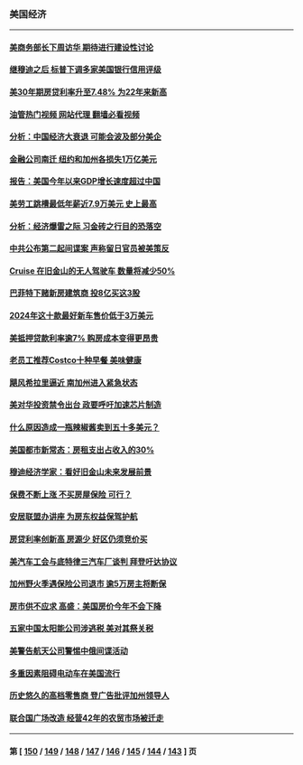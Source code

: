 ### 美国经济
---
#### [美商务部长下周访华 期待进行建设性讨论](../../pages/ncid1078158/n14058858.md?08222045) 
#### [继穆迪之后 标普下调多家美国银行信用评级](../../pages/ncid1078158/n14058728.md?08222045) 
#### [美30年期房贷利率升至7.48% 为22年来新高](../../pages/ncid1078158/n14058599.md?08222045) 
#### [油管热门视频 网站代理 翻墙必看视频](http://138.2.39.72:81/youtube.html?epic-marker?08222045)
#### [分析：中国经济大衰退 可能会波及部分美企](../../pages/ncid1078158/n14058420.md?08222045) 
#### [金融公司南迁 纽约和加州各损失1万亿美元](../../pages/ncid1078158/n14058345.md?08222045) 
#### [报告：美国今年以来GDP增长速度超过中国](../../pages/ncid1078158/n14058394.md?08222045) 
#### [美劳工跳槽最低年薪近7.9万美元 史上最高](../../pages/ncid1078158/n14058367.md?08222045) 
#### [分析：经济爆雷之际 习金砖之行目的恐落空](../../pages/ncid1078158/n14058227.md?08222045) 
#### [中共公布第二起间谍案 声称留日官员被美策反](../../pages/ncid1078158/n14058134.md?08222045) 
#### [Cruise 在旧金山的无人驾驶车 数量将减少50%](../../pages/ncid1078158/n14058035.md?08222045) 
#### [巴菲特下赌新房建筑商 投8亿买这3股](../../pages/ncid1078158/n14057951.md?08222045) 
#### [2024年这十款最好新车售价低于3万美元](../../pages/ncid1078158/n14054131.md?08222045) 
#### [美抵押贷款利率逾7% 购房成本变得更昂贵](../../pages/ncid1078158/n14057662.md?08222045) 
#### [老员工推荐Costco十种早餐 美味健康](../../pages/ncid1078158/n14056966.md?08222045) 
#### [飓风希拉里逼近 南加州进入紧急状态](../../pages/ncid1078158/n14057425.md?08222045) 
#### [美对华投资禁令出台 政要呼吁加速芯片制造](../../pages/ncid1078158/n14054064.md?08222045) 
#### [什么原因造成一瓶辣椒酱卖到五十多美元？](../../pages/ncid1078158/n14057222.md?08222045) 
#### [美国都市新常态：房租支出占收入的30%](../../pages/ncid1078158/n14057104.md?08222045) 
#### [穆迪经济学家：看好旧金山未来发展前景](../../pages/ncid1078158/n14057095.md?08222045) 
#### [保费不断上涨 不买房屋保险 可行？](../../pages/ncid1078158/n14057042.md?08222045) 
#### [安居联盟办讲座 为房东权益保驾护航](../../pages/ncid1078158/n14057017.md?08222045) 
#### [房贷利率创新高 房源少 好区仍须竞价买](../../pages/ncid1078158/n14056880.md?08222045) 
#### [美汽车工会与底特律三汽车厂谈判 拜登吁达协议](../../pages/ncid1078158/n14056797.md?08222045) 
#### [加州野火季遇保险公司退市 逾5万房主将断保](../../pages/ncid1078158/n14056791.md?08222045) 
#### [房市供不应求 高盛：美国房价今年不会下降](../../pages/ncid1078158/n14056736.md?08222045) 
#### [五家中国太阳能公司涉逃税 美对其祭关税](../../pages/ncid1078158/n14056715.md?08222045) 
#### [美警告航天公司警惕中俄间谍活动](../../pages/ncid1078158/n14056694.md?08222045) 
#### [多重因素阻碍电动车在美国流行](../../pages/ncid1078158/n14056685.md?08222045) 
#### [历史悠久的高档零售商 登广告批评加州领导人](../../pages/ncid1078158/n14056493.md?08222045) 
#### [联合国广场改造  经营42年的农贸市场被迁走](../../pages/ncid1078158/n14056481.md?08222045) 

---
#### 第 [ [150](./150.md?08222045) / [149](./149.md?08222045) / [148](./148.md?08222045) / [147](./147.md?08222045) / [146](./146.md?08222045) / [145](./145.md?08222045) / [144](./144.md?08222045) / [143](./143.md?08222045) ] 页
